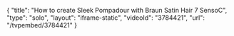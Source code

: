 {
    "title": "How to create Sleek Pompadour with Braun Satin Hair 7 SensoC",
    "type": "solo",
    "layout": "iframe-static",
    "videoId": "3784421",
    "url": "\/tvpembed\/3784421"
}